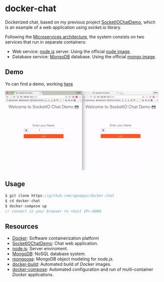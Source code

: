 # docker-chat

Dockerized chat, based on my previous project [SocketIOChatDemo], which is an example of a web application using *socket.io* library.


Following the [Microservices architecture], the system consists on two services that run in separate containers:

+ Web service: [node.js] server. Using the official [node image].
+ Database service: [MongoDB] database. Using the official [mongo image].


## Demo

Yo can find a demo, working [here]

![demo](./chat_demo.gif)

## Usage

```groovy
$ git clone https://github.com/ageapps/docker-chat
$ cd docker-chat
$ docker-compose up
// connect in your browser to <host IP>:8080
```

## Resources
+ [Docker]: Software containerization platform
+ [SocketIOChatDemo]: Chat web application.
+ [node.js]: Server enviroment.
+ [MongoDB]: NoSQL database system.
+ [mongoose]: MongoDB object modeling for *node.js*.
+ [docker-build]: Automated build of *Docker* images.
+ [docker-compose]: Automated configuration and run of multi-container *Docker* applications.


[here]: http://swarm1397.cloudhero.io:8080/
[Microservices architecture]: http://microservices.io/patterns/microservices.html
[SocketIOChatDemo]: https://github.com/ageapps/SocketIOChatDemo.git
[node image]: https://hub.docker.com/_/node/
[mongo image]: https://hub.docker.com/_/mongo/
[MongoDB]: https://www.mongodb.com
[mongoose]: http://mongoosejs.com/index.html
[node.js]: http://nodejs.org
[Docker]: https://docs.docker.com/
[docker-compose]:https://docs.docker.com/compose/compose-file/
[docker-build]:https://docs.docker.com/engine/reference/builder/
